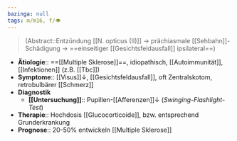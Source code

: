 ```yaml
---
bazinga: null
tags: m/m16, f/👁️
---
```

> (Abstract::Entzündung [[N. opticus (II)]] → prächiasmale [[Sehbahn]]-Schädigung → ==einseitiger [[Gesichtsfeldausfall]] ipsilateral==)
- **Ätiologie**:: ==[[Multiple Sklerose]]==, idiopathisch, [[Autoimmunität]], [[Infektionen]] (z.B. [[Tbc]])
- **Symptome**:: [[Visus]]↓, [[Gesichtsfeldausfall]], oft Zentralskotom, retrobulbärer [[Schmerz]]
- **Diagnostik**
	- **[[Untersuchung]]**:: Pupillen-[[Afferenzen]]↓ (*Swinging-Flashlight-Test*)
- **Therapie**:: Hochdosis [[Glucocorticoide]], bzw. entsprechend Grunderkrankung
- **Prognose**:: 20-50% entwickeln [[Multiple Sklerose]]